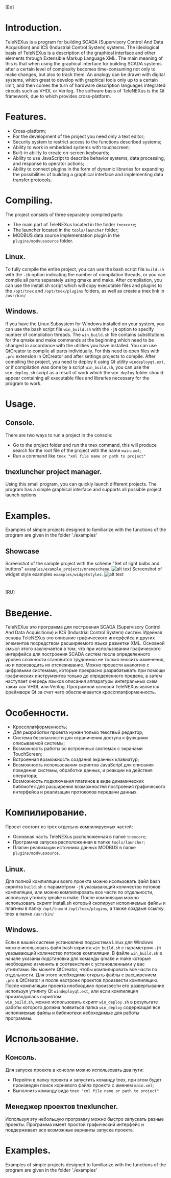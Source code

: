 #
\[En\]
#
# Introduction.
   TeleNEXus is a program for building SCADA (Supervisory Control And
 Data Acquisition) and ICS (Industrial Control System) systems.
   The ideological basis of TeleNEXus is a description of the graphical interface and other
 elements through Extensible Markup Language XML. The main meaning of this
 is that when using the graphical interface for
 building SCADA systems after a certain level of complexity becomes
 time-consuming not only to make changes, but also to track them.
   An analogy can be drawn with digital systems, which
 great to develop with graphical tools only up to
 a certain limit, and then comes the turn of hardware description languages
 integrated circuits such as VHDL or Verilog.
   The software basis of TeleNEXus is the Qt framework, due to which
 provides cross-platform.

# Features.
 - Cross-platform;
 - For the development of the project you need only a text editor;
 - Security system to restrict access to the functions described
   systems;
 - Ability to work in embedded systems with touchscreen;
 - Built-in ability to create on-screen keyboards;
 - Ability to use JavaScript to describe behavior
   systems, data processing, and response to operator actions;
 - Ability to connect plugins in the form of dynamic libraries for
   expanding the possibilities of building a graphical interface and implementing
   data transfer protocols.

# Compiling.
  The project consists of three separately compiled parts:
- The main part of TeleNEXus located in the folder `tnexcore`;
- The launcher located in the `tools/launcher` folder;
- MODBUS data source implementation plugin in the `plugins/modvussource` folder.

## Linux.
  To fully compile the entire project, you can use the bash script file
`build.sh` with the `-jN` option indicating the number of compilation threads, or you can
compile all parts separately using qmake and make.
After compilation, you can use the install.sh script which will copy
executable files and plugins to the `/opt/tnex` and `/opt/tnex/plugins` folders, as well as
create a tnex link in `/usr/bin/`

## Windows.
  If you have the Linux Subsystem for Windows installed on your system, you can
use the bash script file `win_build.sh` with the `-jN` option to specify
number of compilation threads.
  The `win_build.sh` file contains substitutions for the qmake and make commands at the beginning
which need to be changed in accordance with the utilities you have installed.
  You can use QtCreator to compile all parts individually. For this
need to open files with `.pro` extension in QtCreator and after settings
projects to compile.
  After compiling the project, you need to deploy it using
Qt utility `windeployqt.ext`, or if compilation was done by a script
`win_build.sh`, you can use the `win_deploy.sh` script as a result of work
which the `win_deploy` folder should appear containing all executable files
and libraries necessary for the program to work.

# Usage.
## Console.
   There are two ways to run a project in the console:
   - Go to the project folder and run the tnex command, this will produce
   search for the root file of the project with the name `main.xml`;
   - Run a command like `tnex "xml file name or path to project"`
## tnexluncher project manager.
   Using this small program, you can quickly launch different projects.
   The program has a simple graphical interface and supports all possible
   project launch options

# Examples.
  Examples of simple projects designed to familiarize with the functions 
  of the program are given in the folder './examples'

## Showcase
  Screenshot of the sample project with the scheme "Set of light bulbs and buttons"
  `examples/example_projects/mnemoscheme`.
![alt text](./docs/pictures/scheme_example.png)
  Screenshot of widget style examples
  `examples/widgetstyles`.
![alt text](./docs/pictures/widget_styles_example.png)

#
\[RU\]
#
# Введение.
  TeleNEXus это программа для построения SCADA (Supervisory Control And 
Data Acquisitionи) и ICS (Industrial Control System) систем. 
  Идейная основа TeleNEXus это описание графического интерфейса и других 
элементов посредством расширяемого языка разметки XML. Основной смысл этого
заключается в том, что при использовании графического интерфейса для 
построения SCADA систем после определенного уровня сложности становится 
трудоемко не только вносить изменения, но и производить их отслеживание. 
  Можно провести аналогию с цифровыми системами, которые 
прекрасно разрабатывать при помощи графических инструментов только до
определенного предела, а затем наступает очередь языков описания аппаратуры 
интегральных схем таких как VHDL или Verilog.
  Програмной основой TeleNEXus является фреймворк Qt за счет чего 
обеспечивается кроссплатформенность.

# Особенности.
- Кроссплатформенность;
- Для рызработки проекта нужен только текствый редактор;
- Система безопасности для ограничения доступа к функциям описываемой
  системы;
- Возможность работы во встроенных системах с экранами TouchScreen;
- Встроенная возможность создания экранных клавиатур;
- Возможность использования скриптов JavaScript для описания поведения
  системы, обработки данных, и реакции на действия оператора;
- Возможность подключения плагинов в виде динамических библиотек для
  расширения возможностей построения графического интерфейса и реализации
  протоколов передачи данных.

# Компилирование.
  Проект состоит из трех отдельно компилируемых частей:
- Основная часть TeleNEXus расположенная в папке `tnexcore`;
- Программа запуска расположенная в папке `tools/launcher`;
- Плагин реализации источника данных MODBUS в папке `plugins/modvussource`.

## Linux.
  Для полной компиляции всего проекта можно исользовать файл bash скрипта
`build.sh` с параметром `-jN` указывающий количество потоков компиляции, или можно
компилировать все части по отдельности, используя утилиту qmake и make.
После компиляции можно использовать скрипт install.sh который скопирует
исполняемые файлы и плагины в папку `/opt/tnex` и `/opt/tnex/plugins`, а также
создаые ссылку tnex в папке `/usr/bin/`

## Windows.
  Если в вашей системе установлена подсистема Linux для Windows можно 
исользовать файл bash скрипта `win_build.sh` с параметром `-jN` указывающий 
количество потоков компиляции.
  В файле `win_build.sh` в начале указаны подстановки для команды qmake и make
которые необходимо изменить в соотвенствии с установленными у вас утилитами.
  Вы можете QtCreator, чтобы компилировать все части по отдельности. Для этого 
необходимо открыть файлы с расширением `.pro` в QtCreator и после настроек 
проектов произвести компиляцию.
  После компиляции проекта необходимо произвести его развертывание используя 
утилиту Qt `windeployqt.ext`, или если компиляция производилась скриптом  
`win_build.sh`, можно использовать скрипт `win_deploy.sh` в результате работы 
которого должна появиться папка `win_deploy` содержащая все исполняемые файлы
и библиотеки небоходимые для работы программы.

# Использование.
## Консоль.
  Для запуска проекта в консоли можно использовать два пути:
  - Перейти в папку проекта и запустить команду tnex, при этом будет произведен
  поиск корневого файла проекта с именем `main.xml`;
  - Выполнить команду вида `tnex "xml file name or path to project"`
## Менеджер проектов tnexluncher.
  Используя эту небольшую программу можно быстро запускать разные проекты.
  Программа имеет простой графический интерфейс и поддерживает все возможные
  варианты запуска проекта.

# Examples.
  Examples of simple projects designed to familiarize with the functions 
  of the program are given in the folder './examples'
